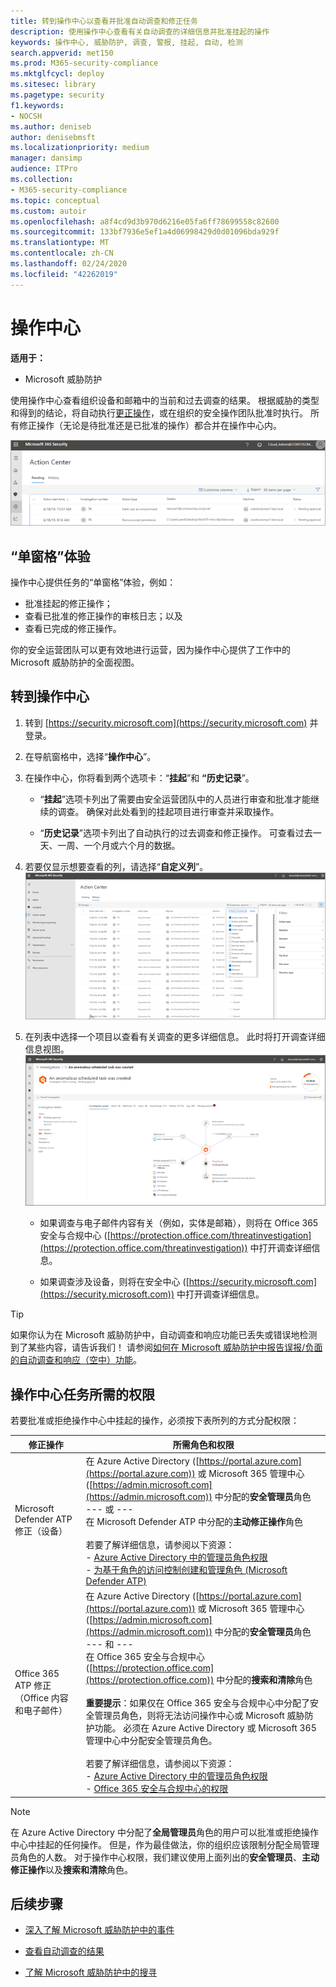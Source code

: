 ```yaml
---
title: 转到操作中心以查看并批准自动调查和修正任务
description: 使用操作中心查看有关自动调查的详细信息并批准挂起的操作
keywords: 操作中心, 威胁防护, 调查, 警报, 挂起, 自动, 检测
search.appverid: met150
ms.prod: M365-security-compliance
ms.mktglfcycl: deploy
ms.sitesec: library
ms.pagetype: security
f1.keywords:
- NOCSH
ms.author: deniseb
author: denisebmsft
ms.localizationpriority: medium
manager: dansimp
audience: ITPro
ms.collection:
- M365-security-compliance
ms.topic: conceptual
ms.custom: autoir
ms.openlocfilehash: a8f4cd9d3b970d6216e05fa6ff78699558c82600
ms.sourcegitcommit: 133bf7936e5ef1a4d06998429d0d01096bda929f
ms.translationtype: MT
ms.contentlocale: zh-CN
ms.lasthandoff: 02/24/2020
ms.locfileid: "42262019"
---
```

# <a name="the-action-center"></a>操作中心

**适用于：**
- Microsoft 威胁防护

使用操作中心查看组织设备和邮箱中的当前和过去调查的结果。 根据威胁的类型和得到的结论，将自动执行[更正操作](https://docs.microsoft.com/microsoft-365/security/mtp/mtp-remediation-actions)，或在组织的安全操作团队批准时执行。 所有修正操作（无论是待批准还是已批准的操作）都合并在操作中心内。 

![操作中心](../../media/air-actioncenter.png)

## <a name="a-single-pane-of-glass-experience"></a>“单窗格”体验

操作中心提供任务的“单窗格”体验，例如：
- 批准挂起的修正操作；
- 查看已批准的修正操作的审核日志；以及
- 查看已完成的修正操作。

你的安全运营团队可以更有效地进行运营，因为操作中心提供了工作中的 Microsoft 威胁防护的全面视图。

## <a name="go-to-the-action-center"></a>转到操作中心

1. 转到 [https://security.microsoft.com](https://security.microsoft.com) 并登录。 

2. 在导航窗格中，选择“**操作中心**”。 

3. 在操作中心，你将看到两个选项卡：“**挂起**”和 **“历史记录**”。

    - “**挂起**”选项卡列出了需要由安全运营团队中的人员进行审查和批准才能继续的调查。 确保对此处看到的挂起项目进行审查并采取操作。

    - “**历史记录**”选项卡列出了自动执行的过去调查和修正操作。 可查看过去一天、一周、一个月或六个月的数据。

4. 若要仅显示想要查看的列，请选择“**自定义列**”。<br/>![Microsoft 威胁防护中的操作中心](../../media/mtp-action-center.png)

5. 在列表中选择一个项目以查看有关调查的更多详细信息。 此时将打开调查详细信息视图。<br/>![调查详细信息](../../media/mtp-air-investdetails.png)

    - 如果调查与电子邮件内容有关（例如，实体是邮箱），则将在 Office 365 安全与合规中心 ([https://protection.office.com/threatinvestigation](https://protection.office.com/threatinvestigation)) 中打开调查详细信息。 

    - 如果调查涉及设备，则将在安全中心 ([https://security.microsoft.com](https://security.microsoft.com)) 中打开调查详细信息。 

> [!TIP]
> 如果你认为在 Microsoft 威胁防护中，自动调查和响应功能已丢失或错误地检测到了某些内容，请告诉我们！ 请参阅[如何在 Microsoft 威胁防护中报告误报/负面的自动调查和响应（空中）功能](mtp-autoir-report-false-positives-negatives.md)。

## <a name="required-permissions-for-action-center-tasks"></a>操作中心任务所需的权限

若要批准或拒绝操作中心中挂起的操作，必须按下表所列的方式分配权限：

|修正操作 |所需角色和权限 |
|--|----|
|Microsoft Defender ATP 修正（设备） |在 Azure Active Directory ([https://portal.azure.com](https://portal.azure.com)) 或 Microsoft 365 管理中心 ([https://admin.microsoft.com](https://admin.microsoft.com)) 中分配的**安全管理员**角色<br/>--- 或 ---<br/>在 Microsoft Defender ATP 中分配的**主动修正操作**角色 <br/> <br/> 若要了解详细信息，请参阅以下资源： <br/>- [Azure Active Directory 中的管理员角色权限](https://docs.microsoft.com/azure/active-directory/users-groups-roles/directory-assign-admin-roles)<br/>- [为基于角色的访问控制创建和管理角色 (Microsoft Defender ATP)](https://docs.microsoft.com/windows/security/threat-protection/microsoft-defender-atp/user-roles)  |
|Office 365 ATP 修正（Office 内容和电子邮件）  |在 Azure Active Directory ([https://portal.azure.com](https://portal.azure.com)) 或 Microsoft 365 管理中心 ([https://admin.microsoft.com](https://admin.microsoft.com)) 中分配的**安全管理员**角色<br/>--- 和 --- <br/>在 Office 365 安全与合规中心 ([https://protection.office.com](https://protection.office.com)) 中分配的**搜索和清除**角色 <br/><br/>**重要提示**：如果仅在 Office 365 安全与合规中心中分配了安全管理员角色，则将无法访问操作中心或 Microsoft 威胁防护功能。 必须在 Azure Active Directory 或 Microsoft 365 管理中心中分配安全管理员角色。 <br/><br/>若要了解详细信息，请参阅以下资源： <br/>- [Azure Active Directory 中的管理员角色权限](https://docs.microsoft.com/azure/active-directory/users-groups-roles/directory-assign-admin-roles)<br/>- [Office 365 安全与合规中心的权限](https://docs.microsoft.com/microsoft-365/security/office-365-security/permissions-in-the-security-and-compliance-center) |

> [!NOTE]
> 在 Azure Active Directory 中分配了**全局管理员**角色的用户可以批准或拒绝操作中心中挂起的任何操作。 但是，作为最佳做法，你的组织应该限制分配全局管理员角色的人数。 对于操作中心权限，我们建议使用上面列出的**安全管理员**、**主动修正操作**以及**搜索和清除**角色。

## <a name="next-steps"></a>后续步骤 

- [深入了解 Microsoft 威胁防护中的事件](incidents-overview.md)

- [查看自动调查的结果](mtp-autoir-results.md)

- [了解 Microsoft 威胁防护中的搜寻](advanced-hunting-overview.md)


